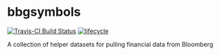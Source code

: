 <!-- README.md is generated from README.Rmd. Please edit that file -->
bbgsymbols
==========

[![Travis-CI Build Status](https://travis-ci.org/bautheac/bbgsymbols.svg?branch=master)](https://travis-ci.org/bautheac/bbgsymbols)
[![lifecycle](https://img.shields.io/badge/lifecycle-experimental-orange.svg)](https://www.tidyverse.org/lifecycle/#experimental)

A collection of helper datasets for pulling financial data from Bloomberg

